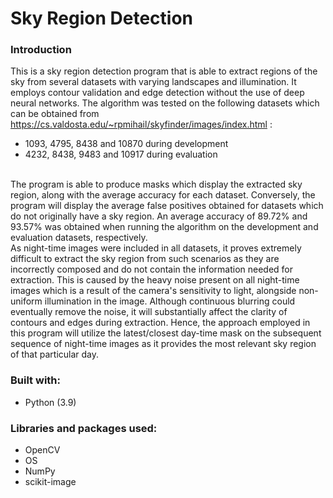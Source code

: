 # Sky Region Detection

### Introduction
This is a sky region detection program that is able to extract regions of the sky from several datasets with varying landscapes and illumination. It employs contour validation and edge detection without the use of deep neural networks. The algorithm was tested on the following datasets which can be obtained from https://cs.valdosta.edu/~rpmihail/skyfinder/images/index.html :
* 1093, 4795, 8438 and 10870 during development 
* 4232, 8438, 9483 and 10917 during evaluation
<br/>
The program is able to produce masks which display the extracted sky region, along with the average accuracy for each dataset. Conversely, the program will display the average false positives obtained for datasets which do not originally have a sky region. An average accuracy of 89.72% and 93.57% was obtained when running the algorithm on the development and evaluation datasets, respectively.
<br/>
As night-time images were included in all datasets, it proves extremely difficult to extract the sky region from such scenarios as they are incorrectly composed and do not contain the information needed for extraction. This is caused by the heavy noise present on all night-time images which is a result of the camera's sensitivity to light, alongside non-uniform illumination in the image. Although continuous blurring could eventually remove the noise, it will substantially affect the clarity of contours and edges during extraction. Hence, the approach employed in this program will utilize the latest/closest day-time mask on the subsequent sequence of night-time images as it provides the most relevant sky region of that particular day.

### Built with:
- Python (3.9)

### Libraries and packages used:

- OpenCV
- OS
- NumPy
- scikit-image

